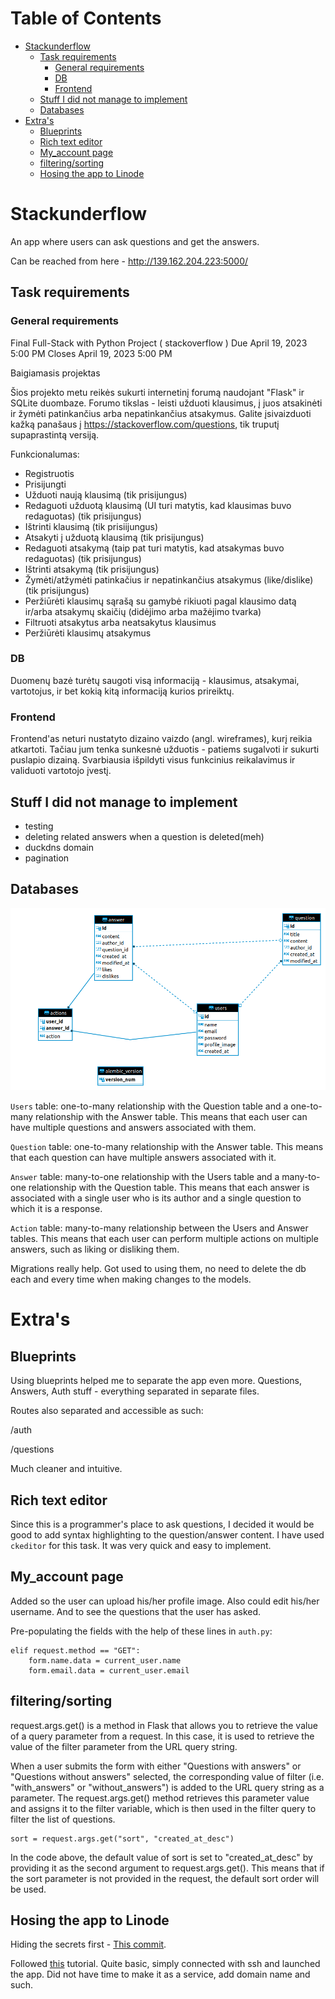 # Table of Contents

-   [Stackunderflow](#org7d5515f)
    -   [Task requirements](#org2a12788)
        -   [General requirements](#org95d59ce)
        -   [DB](#orgbc61aef)
        -   [Frontend](#org0e826f5)
    -   [Stuff I did not manage to implement](#org3e7ad90)
    -   [Databases](#org78a4867)
-   [Extra's](#org2081df9)
    -   [Blueprints](#orgb2199d9)
    -   [Rich text editor](#org89e78af)
    -   [My\_account page](#orgf220f6c)
    -   [filtering/sorting](#orgaaf932c)
    -   [Hosing the app to Linode](#org0e1f841)



<a id="org7d5515f"></a>

# Stackunderflow

An app where users can ask questions and get the answers.

Can be reached from here - <http://139.162.204.223:5000/>


<a id="org2a12788"></a>

## Task requirements


<a id="org95d59ce"></a>

### General requirements

Final Full-Stack with Python Project ( stackoverflow )
Due April 19, 2023 5:00 PM
Closes April 19, 2023 5:00 PM

Baigiamasis projektas

Šios projekto metu reikės sukurti internetinį forumą naudojant "Flask"
ir SQLite duombaze. Forumo tikslas - leisti užduoti klausimus, į juos
atsakinėti ir žymėti patinkančius arba nepatinkančius atsakymus.
Galite įsivaizduoti kažką panašaus į
<https://stackoverflow.com/questions>, tik truputį supaprastintą
versiją.

Funkcionalumas:

-   Registruotis
-   Prisijungti
-   Užduoti naują klausimą (tik prisijungus)
-   Redaguoti užduotą klausimą (UI turi matytis, kad klausimas buvo
    redaguotas) (tik prisijungus)
-   Ištrinti klausimą (tik prisiijungus)
-   Atsakyti į užduotą klausimą (tik prisijungus)
-   Redaguoti atsakymą (taip pat turi matytis, kad atsakymas buvo
    redaguotas) (tik prisijungus)
-   Ištrinti atsakymą (tik prisijungus)
-   Žymėti/atžymėti patinkačius ir nepatinkančius atsakymus
    (like/dislike) (tik prisijungus)
-   Peržiūrėti klausimų sąrašą su gamybė rikiuoti pagal klausimo datą
    ir/arba atsakymų skaičių (didėjimo arba mažėjimo tvarka)
-   Filtruoti atsakytus arba neatsakytus klausimus
-   Peržiūrėti klausimų atsakymus


<a id="orgbc61aef"></a>

### DB

Duomenų bazė turėtų saugoti visą informaciją - klausimus, atsakymai,
vartotojus, ir bet kokią kitą informaciją kurios prireiktų.


<a id="org0e826f5"></a>

### Frontend

Frontend'as neturi nustatyto dizaino vaizdo (angl. wireframes), kurį
reikia atkartoti. Tačiau jum tenka sunkesnė užduotis - patiems
sugalvoti ir sukurti puslapio dizainą. Svarbiausia išpildyti visus
funkcinius reikalavimus ir validuoti vartotojo įvestį.


<a id="org3e7ad90"></a>

## Stuff I did not manage to implement

-   testing
-   deleting related answers when a question is deleted(meh)
-   duckdns domain
-   pagination


<a id="org78a4867"></a>

## Databases

![img](/db.jpeg)

`Users` table: one-to-many relationship with the Question table and a
one-to-many relationship with the Answer table. This means that each
user can have multiple questions and answers associated with them.

`Question` table: one-to-many relationship with the Answer table. This
means that each question can have multiple answers associated with it.

`Answer` table: many-to-one relationship with the Users table and a
many-to-one relationship with the Question table. This means that each
answer is associated with a single user who is its author and a single
question to which it is a response.

`Action` table: many-to-many relationship between the Users and Answer
tables. This means that each user can perform multiple actions on
multiple answers, such as liking or disliking them.

Migrations really help. Got used to using them, no need to delete the
db each and every time when making changes to the models.


<a id="org2081df9"></a>

# Extra's


<a id="orgb2199d9"></a>

## Blueprints

Using blueprints helped me to separate the app even more. Questions,
Answers, Auth stuff - everything separated in separate files.

Routes also separated and accessible as such:

/auth

/questions

Much cleaner and intuitive.


<a id="org89e78af"></a>

## Rich text editor

Since this is a programmer's place to ask questions, I decided it
would be good to add syntax highlighting to the question/answer
content. I have used `ckeditor` for this task. It was very quick and
easy to implement.


<a id="orgf220f6c"></a>

## My\_account page

Added so the user can upload his/her profile image. Also could edit
his/her username. And to see the questions that the user has asked.

Pre-populating the fields with the help of these lines in `auth.py`:

    elif request.method == "GET":
        form.name.data = current_user.name
        form.email.data = current_user.email


<a id="orgaaf932c"></a>

## filtering/sorting

request.args.get() is a method in Flask that allows you to retrieve
the value of a query parameter from a request. In this case, it is
used to retrieve the value of the filter parameter from the URL query
string.

When a user submits the form with either "Questions with answers" or
"Questions without answers" selected, the corresponding value of
filter (i.e. "with\_answers" or "without\_answers") is added to the URL
query string as a parameter. The request.args.get() method retrieves
this parameter value and assigns it to the filter variable, which is
then used in the filter query to filter the list of questions.

    sort = request.args.get("sort", "created_at_desc")

In the code above, the default value of sort is set to
"created\_at\_desc" by providing it as the second argument to
request.args.get(). This means that if the sort parameter is not
provided in the request, the default sort order will be used.


<a id="org0e1f841"></a>

## Hosing the app to Linode

Hiding the secrets first - [This commit](https://github.com/arvydasg/stackunderflow/commit/69cd7e6c3fca1dbb4b3d6a8fe049e7730b37a6a8).

Followed [this](https://www.digitalocean.com/community/tutorials/how-to-serve-flask-applications-with-gunicorn-and-nginx-on-ubuntu-22-04) tutorial. Quite basic, simply connected with ssh and
launched the app. Did not have time to make it as a service, add
domain name and such.
